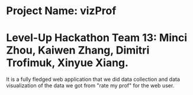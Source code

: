 # Project Name: vizProf
# Level-Up Hackathon Team 13: Minci Zhou, Kaiwen Zhang, Dimitri Trofimuk, Xinyue Xiang.
It is a fully fledged web application that we did data collection and data visualization of the data we got from "rate my prof" for the web user.
# 
